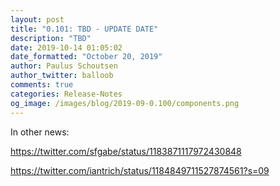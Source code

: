 ```yaml
---
layout: post
title: "0.101: TBD - UPDATE DATE"
description: "TBD"
date: 2019-10-14 01:05:02
date_formatted: "October 20, 2019"
author: Paulus Schoutsen
author_twitter: balloob
comments: true
categories: Release-Notes
og_image: /images/blog/2019-09-0.100/components.png
---
```


In other news:

https://twitter.com/sfgabe/status/1183871117972430848

https://twitter.com/iantrich/status/1184849711527874561?s=09
